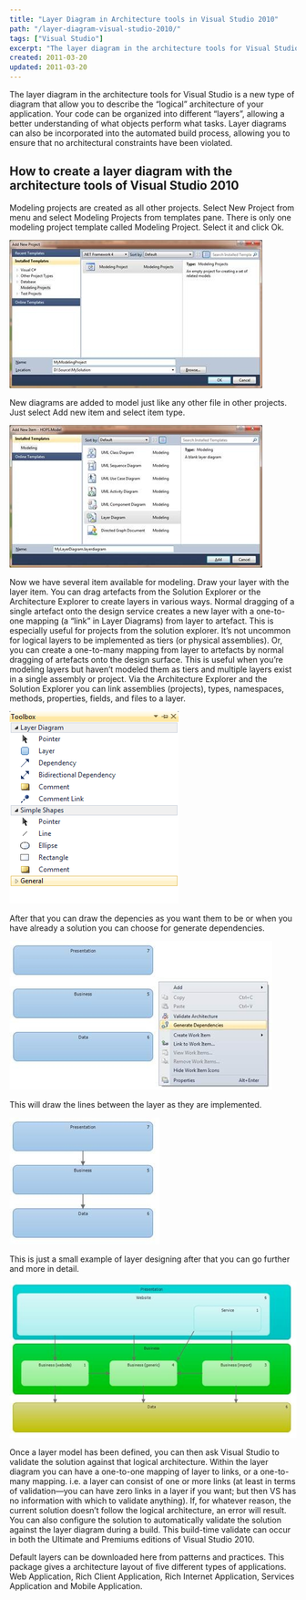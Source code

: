 ```yaml
---
title: "Layer Diagram in Architecture tools in Visual Studio 2010"
path: "/layer-diagram-visual-studio-2010/"
tags: ["Visual Studio"]
excerpt: "The layer diagram in the architecture tools for Visual Studio is a new type of diagram that allow you to describe the “logical” architecture of your application. Your code can be organized into different “layers”, allowing a better understanding of what objects perform what tasks. Layer diagrams can also be incorporated into the automated build process, allowing you to ensure that no architectural constraints have been violated."
created: 2011-03-20
updated: 2011-03-20
---
```



The layer diagram in the architecture tools for Visual Studio is a new type of diagram that allow you to describe the “logical” architecture of your application. Your code can be organized into different “layers”, allowing a better understanding of what objects perform what tasks. Layer diagrams can also be incorporated into the automated build process, allowing you to ensure that no architectural constraints have been violated.

## How to create a layer diagram with the architecture tools of Visual Studio 2010

Modeling projects are created as all other projects. Select New Project from menu and select Modeling Projects from templates pane. There is only one modeling project template called Modeling Project. Select it and click Ok.

![New Modeling Project](./clip_image002.jpg)

New diagrams are added to model just like any other file in other projects. Just select Add new item and select item type.

![New Layer Diagram](./clip_image004.jpg)

Now we have several item available for modeling. Draw your layer with the layer item. You can drag artefacts from the Solution Explorer or the Architecture Explorer to create layers in various ways. Normal dragging of a single artefact onto the design service creates a new layer with a one-to-one mapping (a “link” in Layer Diagrams) from layer to artefact. This is especially useful for projects from the solution explorer. It’s not uncommon for logical layers to be implemented as tiers (or physical assemblies). Or, you can create a one-to-many mapping from layer to artefacts by normal dragging of artefacts onto the design surface. This is useful when you’re modeling layers but haven’t modeled them as tiers and multiple layers exist in a single assembly or project. Via the Architecture Explorer and the Solution Explorer you can link assemblies (projects), types, namespaces, methods, properties, fields, and files to a layer.

![Architecture toolbox](./clip_image005.png)

After that you can draw the depencies as you want them to be or when you have already a solution you can choose for generate dependencies.

![Generate dependencies in a layer diagram](clip_image007.jpg)

This will draw the lines between the layer as they are implemented.

![Layer diagram](./clip_image009.jpg)

This is just a small example of layer designing after that you can go further and more in detail.

![Large layer diagram](./clip_image011.jpg)

Once a layer model has been defined, you can then ask Visual Studio to validate the solution against that logical architecture. Within the layer diagram you can have a one-to-one mapping of layer to links, or a one-to-many mapping. i.e. a layer can consist of one or more links (at least in terms of validation—you can have zero links in a layer if you want; but then VS has no information with which to validate anything). If, for whatever reason, the current solution doesn’t follow the logical architecture, an error will result. You can also configure the solution to automatically validate the solution against the layer diagram during a build. This build-time validate can occur in both the Ultimate and Premiums editions of Visual Studio 2010.

Default layers can be downloaded here from patterns and practices. This package gives a architecture layout of five different types of applications. Web Application, Rich Client Application, Rich Internet Application, Services Application and Mobile Application.
